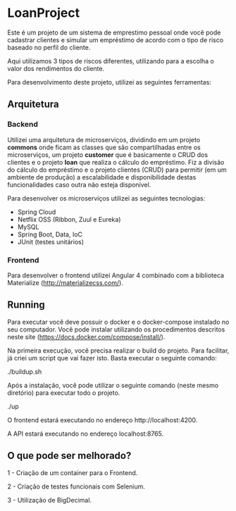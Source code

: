 # LoanProject

Este é um projeto de um sistema de emprestimo pessoal onde você pode cadastrar clientes e simular um empréstimo de acordo com o tipo de risco baseado no perfil do cliente.

Aqui utilizamos 3 tipos de riscos diferentes, utilizando para a escolha o valor dos rendimentos do cliente.

Para desenvolvimento deste projeto, utilizei as seguintes ferramentas:

## Arquitetura

### Backend

Utilizei uma arquitetura de microserviços, dividindo em um projeto **commons** onde ficam as classes que são compartilhadas entre os microserviços, um projeto **customer** que é basicamente o CRUD dos clientes e o projeto **loan** que realiza o cálculo do empréstimo. Fiz a divisão do cálculo do empréstimo e o projeto clientes (CRUD) para permitir (em um ambiente de produção) a escalabilidade e disponibilidade destas funcionalidades caso outra não esteja disponível.

Para desenvolver os microserviços utilizei as seguintes tecnologias:

* Spring Cloud 
* Netflix OSS (Ribbon, Zuul e Eureka)
* MySQL
* Spring Boot, Data, IoC
* JUnit (testes unitários)

### Frontend

Para desenvolver o frontend utilizei Angular 4 combinado com a biblioteca Materialize (http://materializecss.com/).

## Running

Para executar você deve possuir o docker e o docker-compose instalado no seu computador. Você pode instalar utilizando os procedimentos descritos neste site (https://docs.docker.com/compose/install/).

Na primeira execução, você precisa realizar o build do projeto. Para facilitar, já criei um script que vai fazer isto. Basta executar o seguinte comando:

./buildup.sh

Após a instalação, você pode utilizar o seguinte comando (neste mesmo diretório) para executar todo o projeto.

./up

O frontend estará executando no endereço http://localhost:4200.

A API estará executando no endereço localhost:8765.


## O que pode ser melhorado?

1 - Criação de um container para o Frontend.

2 - Criação de testes funcionais com Selenium.

3 - Utilização de BigDecimal.



